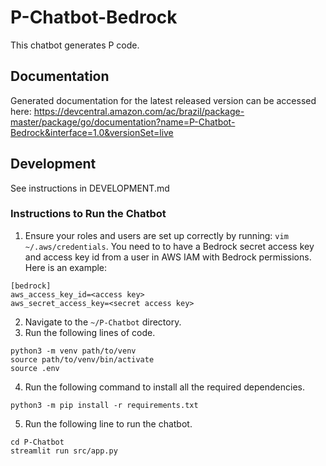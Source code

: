 # P-Chatbot-Bedrock

This chatbot generates P code.

## Documentation

Generated documentation for the latest released version can be accessed here:
https://devcentral.amazon.com/ac/brazil/package-master/package/go/documentation?name=P-Chatbot-Bedrock&interface=1.0&versionSet=live

## Development

See instructions in DEVELOPMENT.md

### Instructions to Run the Chatbot
1. Ensure your roles and users are set up correctly by running:
```vim ~/.aws/credentials```. 
You need to to have a Bedrock secret access key and access key id from a user in AWS IAM with Bedrock permissions. Here is an example:
```
[bedrock]
aws_access_key_id=<access key>
aws_secret_access_key=<secret access key>
```
2. Navigate to the `~/P-Chatbot` directory.
3. Run the following lines of code.
```
python3 -m venv path/to/venv
source path/to/venv/bin/activate
source .env
```
4. Run the following command to install all the required dependencies.
```
python3 -m pip install -r requirements.txt
```
5. Run the following line to run the chatbot.
```
cd P-Chatbot
streamlit run src/app.py
``` 

